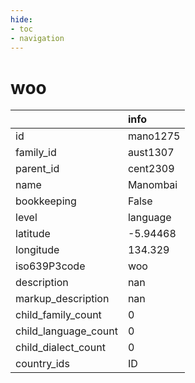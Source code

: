 ```yaml
---
hide:
- toc
- navigation
---
```

# woo
|                      | info     |
|:---------------------|:---------|
| id                   | mano1275 |
| family_id            | aust1307 |
| parent_id            | cent2309 |
| name                 | Manombai |
| bookkeeping          | False    |
| level                | language |
| latitude             | -5.94468 |
| longitude            | 134.329  |
| iso639P3code         | woo      |
| description          | nan      |
| markup_description   | nan      |
| child_family_count   | 0        |
| child_language_count | 0        |
| child_dialect_count  | 0        |
| country_ids          | ID       |